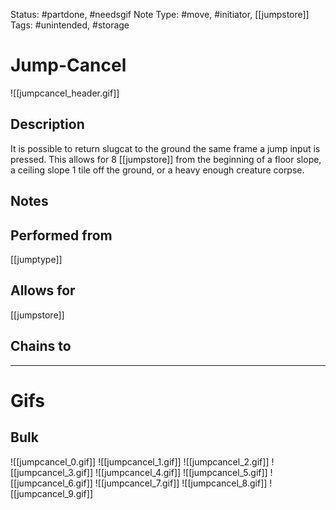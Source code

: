 Status: #partdone, #needsgif 
Note Type: #move, #initiator, [[jumpstore]]
Tags: #unintended, #storage 

# Jump-Cancel
![[jumpcancel_header.gif]]
## Description
It is possible to return slugcat to the ground the same frame a jump input is pressed. This allows for 8 [[jumpstore]] from the beginning of a floor slope, a ceiling slope 1 tile off the ground, or a heavy enough creature corpse.

## Notes


## Performed from
[[jumptype]]

## Allows for
[[jumpstore]]

## Chains to


___
# Gifs
## Bulk
![[jumpcancel_0.gif]]
![[jumpcancel_1.gif]]
![[jumpcancel_2.gif]]
![[jumpcancel_3.gif]]
![[jumpcancel_4.gif]]
![[jumpcancel_5.gif]]
![[jumpcancel_6.gif]]
![[jumpcancel_7.gif]]
![[jumpcancel_8.gif]]
![[jumpcancel_9.gif]]